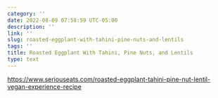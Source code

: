 ```yaml
---
category: ''
date: 2022-08-09 07:58:59 UTC-05:00
description: ''
link: ''
slug: roasted-eggplant-with-tahini-pine-nuts-and-lentils
tags: ''
title: Roasted Eggplant With Tahini, Pine Nuts, and Lentils
type: text
---
```

https://www.seriouseats.com/roasted-eggplant-tahini-pine-nut-lentil-vegan-experience-recipe
